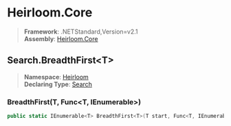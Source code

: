 # Heirloom.Core

> **Framework**: .NETStandard,Version=v2.1  
> **Assembly**: [Heirloom.Core][0]  

## Search.BreadthFirst\<T>

> **Namespace**: [Heirloom][0]  
> **Declaring Type**: [Search][1]  

### BreadthFirst<T>(T, Func<T, IEnumerable<T>>)

```cs
public static IEnumerable<T> BreadthFirst<T>(T start, Func<T, IEnumerable<T>> getSuccessors)
```

[0]: ../../../Heirloom.Core.md
[1]: ../Search.md
